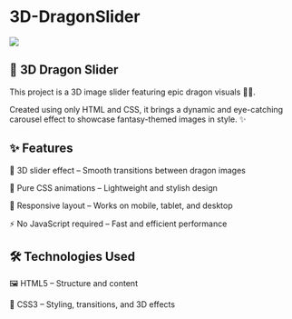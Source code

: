 # 3D-DragonSlider

![](./images/images/3D-ImageSlider.gif)

## 🐉 3D Dragon Slider

This project is a 3D image slider featuring epic dragon visuals 🐲🔥.

Created using only HTML and CSS, it brings a dynamic and eye-catching carousel effect to showcase fantasy-themed images in style. ✨

## ✨ Features

🐉 3D slider effect – Smooth transitions between dragon images

🎨 Pure CSS animations – Lightweight and stylish design

📱 Responsive layout – Works on mobile, tablet, and desktop

⚡ No JavaScript required – Fast and efficient performance

## 🛠 Technologies Used

🖼 HTML5 – Structure and content

🎨 CSS3 – Styling, transitions, and 3D effects
